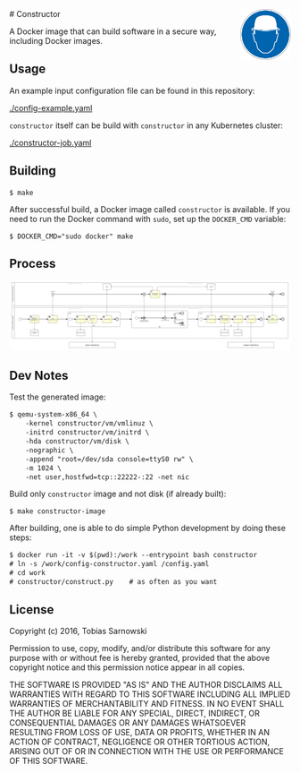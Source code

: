 <img src="head.png" align="right" height="90"/>
# Constructor

A Docker image that can build software in a secure way, including Docker images.

## Usage

An example input configuration file can be found in this repository:

[./config-example.yaml](config-example.yaml)

`constructor` itself can be build with `constructor` in any Kubernetes cluster:

[./constructor-job.yaml](constructor-job.yaml)

## Building

    $ make


After successful build, a Docker image called `constructor` is available. If you need to run the Docker command with
`sudo`, set up the `DOCKER_CMD` variable:

    $ DOCKER_CMD="sudo docker" make

## Process

[![Constructor BPMN diagram](constructor.png)](constructor.png)

## Dev Notes

Test the generated image:

    $ qemu-system-x86_64 \
        -kernel constructor/vm/vmlinuz \
        -initrd constructor/vm/initrd \
        -hda constructor/vm/disk \
        -nographic \
        -append "root=/dev/sda console=ttyS0 rw" \
        -m 1024 \
        -net user,hostfwd=tcp::22222-:22 -net nic

Build only `constructor` image and not disk (if already built):

    $ make constructor-image

After building, one is able to do simple Python development by doing these steps:

    $ docker run -it -v $(pwd):/work --entrypoint bash constructor
    # ln -s /work/config-constructor.yaml /config.yaml
    # cd work
    # constructor/construct.py    # as often as you want

## License

Copyright (c) 2016, Tobias Sarnowski

Permission to use, copy, modify, and/or distribute this software for any purpose with or without fee is hereby granted,
provided that the above copyright notice and this permission notice appear in all copies.

THE SOFTWARE IS PROVIDED "AS IS" AND THE AUTHOR DISCLAIMS ALL WARRANTIES WITH REGARD TO THIS SOFTWARE INCLUDING ALL
IMPLIED WARRANTIES OF MERCHANTABILITY AND FITNESS. IN NO EVENT SHALL THE AUTHOR BE LIABLE FOR ANY SPECIAL, DIRECT,
INDIRECT, OR CONSEQUENTIAL DAMAGES OR ANY DAMAGES WHATSOEVER RESULTING FROM LOSS OF USE, DATA OR PROFITS, WHETHER IN AN
ACTION OF CONTRACT, NEGLIGENCE OR OTHER TORTIOUS ACTION, ARISING OUT OF OR IN CONNECTION WITH THE USE OR PERFORMANCE OF
THIS SOFTWARE.
